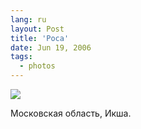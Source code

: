 ```yaml
---
lang: ru
layout: Post
title: 'Роса'
date: Jun 19, 2006
tags:
  - photos
---
```


![](http://wow.sapegin.me/0D2q0C1K0V1r/MG-9232.jpg)

Московская область, Икша.
